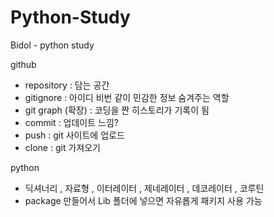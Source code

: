 # Python-Study



Bidol - python study 



github

- repository : 담는 공간
- gitignore : 아이디 비번 같이 민감한 정보 숨겨주는 역할
- git graph (확장) : 코딩을 짠 히스토리가 기록이 됨
- commit : 업데이트 느낌?
- push : git 사이트에 업로드
- clone : git 가져오기
        

python

- 딕셔너리 , 자료형 , 이터레이터 , 제네레이터 , 데코레이터 , 코루틴
- package 만들어서 Lib 폴더에 넣으면 자유롭게 패키지 사용 가능

